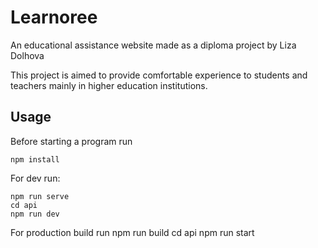 # Learnoree
An educational assistance website made as a diploma project by Liza Dolhova

This project is aimed to provide comfortable experience to students and teachers mainly in higher education institutions.

## Usage

Before starting a program run
```
npm install
```

For dev run:
```
npm run serve
cd api
npm run dev
```

For production build run
npm run build
cd api
npm run start
